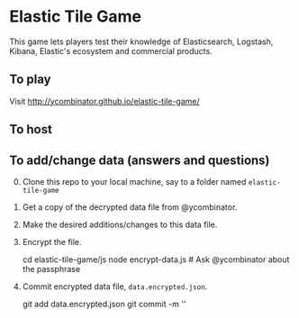 # Elastic Tile Game
This game lets players test their knowledge of Elasticsearch, Logstash, Kibana,
Elastic's ecosystem and commercial products.

## To play

Visit http://ycombinator.github.io/elastic-tile-game/

## To host

## To add/change data (answers and questions)

0. Clone this repo to your local machine, say to a folder named `elastic-tile-game`

1. Get a copy of the decrypted data file from @ycombinator.

2. Make the desired additions/changes to this data file.

3. Encrypt the file.

    cd elastic-tile-game/js
    node encrypt-data.js <PASSPHRASE> # Ask @ycombinator about the passphrase

4. Commit encrypted data file, `data.encrypted.json`.

    git add data.encrypted.json
    git commit -m '<COMMIT MESSAGE>'
